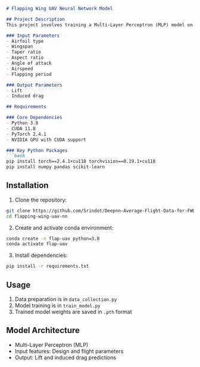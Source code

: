 

```markdown
# Flapping Wing UAV Neural Network Model

## Project Description
This project involves training a Multi-Layer Perceptron (MLP) model on flapping wing UAV flight data. The model predicts aerodynamic characteristics (lift and induced drag) based on design parameters and flight conditions.

### Input Parameters
- Airfoil type
- Wingspan
- Taper ratio
- Aspect ratio
- Angle of attack
- Airspeed
- Flapping period

### Output Parameters
- Lift
- Induced drag

## Requirements

### Core Dependencies
- Python 3.8
- CUDA 11.8
- PyTorch 2.4.1
- NVIDIA GPU with CUDA support

### Key Python Packages
```bash
pip install torch==2.4.1+cu118 torchvision==0.19.1+cu118
pip install numpy pandas scikit-learn
```

## Installation

1. Clone the repository:
```bash
git clone https://github.com/Srindot/Deepnn-Average-Flight-Data-for-FWUAV.git
cd flapping-wing-uav-nn
```

2. Create and activate conda environment:
```bash
conda create -n flap-uav python=3.8
conda activate flap-uav
```

3. Install dependencies:
```bash
pip install -r requirements.txt
```

## Usage

1. Data preparation is in `data_collection.py`
2. Model training is in `train_model.py`
3. Trained model weights are saved in `.pth` format

## Model Architecture
- Multi-Layer Perceptron (MLP)
- Input features: Design and flight parameters
- Output: Lift and induced drag predictions
```

